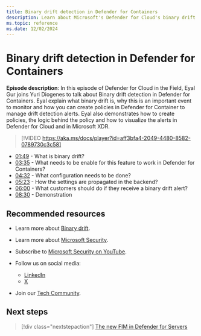 ```yaml
---
title: Binary drift detection in Defender for Containers
description: Learn about Microsoft's Defender for Cloud's binary drift detection capabilities, including how to create policies and manage alerts effectively.
ms.topic: reference
ms.date: 12/02/2024
---
```


# Binary drift detection in Defender for Containers

**Episode description**: In this episode of Defender for Cloud in the Field, Eyal Gur joins Yuri Diogenes to talk about Binary drift detection in Defender for Containers. Eyal explain what binary drift is, why this is an important event to monitor and how you can create policies in Defender for Container to manage drift detection alerts. Eyal also demonstrates how to create policies, the logic behind the policy and how to visualize the alerts in Defender for Cloud and in Microsoft XDR.
  

> [!VIDEO https://aka.ms/docs/player?id=aff3bfa4-2049-4480-8582-0789730c3c58]

- [01:49](/shows/mdc-in-the-field/#time=01m49s) - What is binary drift?
- [03:35](/shows/mdc-in-the-field/#time=03m35s) - What needs to be enable for this feature to work in Defender for Containers?
- [04:32](/shows/mdc-in-the-field/#time=04m32s) - What configuration needs to be done?
- [05:23](/shows/mdc-in-the-field/#time=05m23s) - How the settings are propagated in the backend?
- [06:00](/shows/mdc-in-the-field/#time=06m00s) - What customers should do if they receive a binary drift alert?
- [08:30](/shows/mdc-in-the-field/#time=08m30s) - Demonstration

## Recommended resources

- Learn more about [Binary drift](binary-drift-detection.md).
- Learn more about [Microsoft Security](https://msft.it/6002T9HQY).
- Subscribe to [Microsoft Security on YouTube](https://www.youtube.com/playlist?list=PL3ZTgFEc7LysiX4PfHhdJPR7S8mGO14YS).

- Follow us on social media:

  - [LinkedIn](https://www.linkedin.com/showcase/microsoft-security/)
  - [X](https://x.com/msftsecurity)

- Join our [Tech Community](https://aka.ms/SecurityTechCommunity).

## Next steps

> [!div class="nextstepaction"]
> [The new FIM in Defender for Servers](episode-fifty-three.md)
